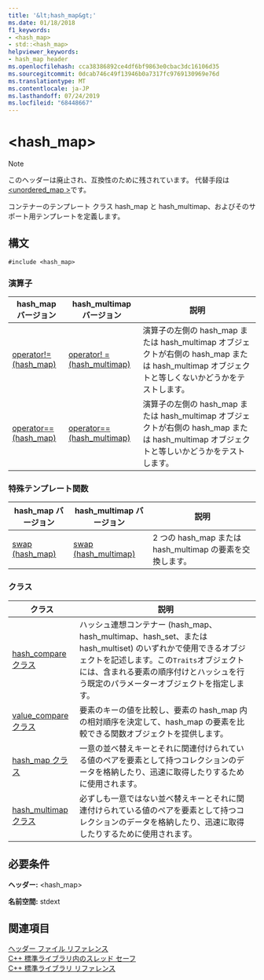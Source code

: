 ```yaml
---
title: '&lt;hash_map&gt;'
ms.date: 01/18/2018
f1_keywords:
- <hash_map>
- std::<hash_map>
helpviewer_keywords:
- hash_map header
ms.openlocfilehash: cca38386892ce4df6bf9863e0cbac3dc16106d35
ms.sourcegitcommit: 0dcab746c49f13946b0a7317fc9769130969e76d
ms.translationtype: MT
ms.contentlocale: ja-JP
ms.lasthandoff: 07/24/2019
ms.locfileid: "68448667"
---
```

# <a name="lthashmapgt"></a>&lt;hash_map&gt;

> [!NOTE]
> このヘッダーは廃止され、互換性のために残されています。 代替手段は[ \<unordered_map >](unordered-map.md)です。

コンテナーのテンプレート クラス hash_map と hash_multimap、およびそのサポート用テンプレートを定義します。

## <a name="syntax"></a>構文

```
#include <hash_map>
```

### <a name="operators"></a>演算子

|hash_map バージョン|hash_multimap バージョン|説明|
|-----------------------|----------------------------|-----------------|
|[operator!= (hash_map)](hash-map-operators.md#op_neq)|[operator! = (hash_multimap)](hash-map-operators.md#op_neq_mm)|演算子の左側の hash_map または hash_multimap オブジェクトが右側の hash_map または hash_multimap オブジェクトと等しくないかどうかをテストします。|
|[operator== (hash_map)](hash-map-operators.md#op_eq_eq)|[operator== (hash_multimap)](hash-map-operators.md#op_eq_eq_mm)|演算子の左側の hash_map または hash_multimap オブジェクトが右側の hash_map または hash_multimap オブジェクトと等しいかどうかをテストします。|

### <a name="specialized-template-functions"></a>特殊テンプレート関数

|hash_map バージョン|hash_multimap バージョン|説明|
|-----------------------|----------------------------|-----------------|
|[swap (hash_map)](hash-map-class.md#swap)|[swap (hash_multimap)](hash-multimap-class.md#swap)|2 つの hash_map または hash_multimap の要素を交換します。|

### <a name="classes"></a>クラス

|クラス|説明|
|-|-|
|[hash_compare クラス](hash-compare-class.md)|ハッシュ連想コンテナー (hash_map、hash_multimap、hash_set、または hash_multiset) のいずれかで使用できるオブジェクトを記述します。この`Traits`オブジェクトには、含まれる要素の順序付けとハッシュを行う既定のパラメーターオブジェクトを指定します。|
|[value_compare クラス](value-compare-class.md)|要素のキーの値を比較し、要素の hash_map 内の相対順序を決定して、hash_map の要素を比較できる関数オブジェクトを提供します。|
|[hash_map クラス](hash-map-class.md)|一意の並べ替えキーとそれに関連付けられている値のペアを要素として持つコレクションのデータを格納したり、迅速に取得したりするために使用されます。|
|[hash_multimap クラス](hash-multimap-class.md)|必ずしも一意ではない並べ替えキーとそれに関連付けられている値のペアを要素として持つコレクションのデータを格納したり、迅速に取得したりするために使用されます。|

## <a name="requirements"></a>必要条件

**ヘッダー:** \<hash_map>

**名前空間:** stdext

## <a name="see-also"></a>関連項目

[ヘッダー ファイル リファレンス](cpp-standard-library-header-files.md)\
[C++ 標準ライブラリ内のスレッド セーフ](thread-safety-in-the-cpp-standard-library.md)\
[C++ 標準ライブラリ リファレンス](cpp-standard-library-reference.md)
